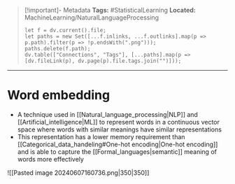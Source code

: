 > [!important]- Metadata
> **Tags:** #StatisticalLearning 
> **Located:** MachineLearning/NaturalLanguageProcessing
> ```dataviewjs
> let f = dv.current().file;
> let paths = new Set([...f.inlinks, ...f.outlinks].map(p => p.path).filter(p => !p.endsWith(".png")));
> paths.delete(f.path);
> dv.table(["Connections", "Tags"], [...paths].map(p => [dv.fileLink(p), dv.page(p).file.tags.join("")]));
> ```

___
# Word embedding
- A technique used in [[Natural_language_processing|NLP]] and [[Artificial_intelligence|ML]] to represent words in a continuous vector space where words with similar meanings have similar representations
- This representation has a lower memory requirement than [[Categorical_data_handeling#One-hot encoding|One-hot encoding]]  and is able to capture the [[Formal_languages|semantic]] meaning of words more effectively 


![[Pasted image 20240607160736.png|350|350]]